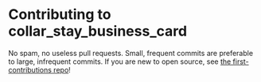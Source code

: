 
# Contributing to collar_stay_business_card

No spam, no useless pull requests. Small, frequent commits are preferable to large, infrequent commits. If you are new to open source, see [the first-contributions repo](https://github.com/firstcontributions/first-contributions)!
